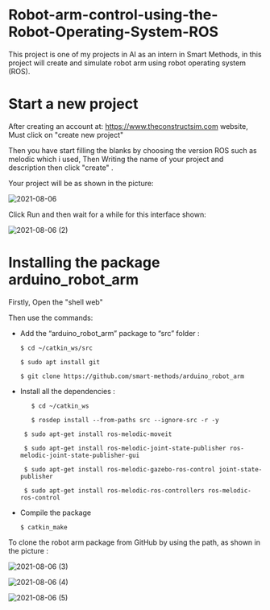 # Robot-arm-control-using-the-Robot-Operating-System-ROS
This project is one of my projects in AI as an intern in Smart Methods, in this project will create and simulate robot arm using robot operating system (ROS).
# Start a new project 
After creating an account at: https://www.theconstructsim.com website, Must click on "create new project" 

Then you have start filling the blanks by choosing the version ROS such as melodic which i used, Then Writing the name of your project and description then click "create" .

Your project will be as shown in the picture:

![2021-08-06](https://user-images.githubusercontent.com/63214056/128528411-5fba8aa7-377c-4e23-90ce-d880492da6df.png)

Click Run and then wait for a while for this interface shown:

![2021-08-06 (2)](https://user-images.githubusercontent.com/63214056/128530384-f7665d1f-7f59-44e5-bfb0-9c6b605febe0.png)


# Installing the package arduino_robot_arm 
Firstly, Open the "shell web"

Then use the commands:

 - Add the “arduino_robot_arm” package to “src” folder :
 
	   $ cd ~/catkin_ws/src
	
	   $ sudo apt install git
	
	   $ git clone https://github.com/smart-methods/arduino_robot_arm 
  
- Install all the dependencies :

         $ cd ~/catkin_ws
	
         $ rosdep install --from-paths src --ignore-src -r -y
	
   	   $ sudo apt-get install ros-melodic-moveit
	
	   $ sudo apt-get install ros-melodic-joint-state-publisher ros-melodic-joint-state-publisher-gui
	
	   $ sudo apt-get install ros-melodic-gazebo-ros-control joint-state-publisher
	
	   $ sudo apt-get install ros-melodic-ros-controllers ros-melodic-ros-control
	
- Compile the package

      $ catkin_make

To clone the robot arm package from GitHub by using the path, as shown in the picture :

![2021-08-06 (3)](https://user-images.githubusercontent.com/63214056/128531409-9b7da7cf-cfee-4522-8032-b7368cd471a2.png)

![2021-08-06 (4)](https://user-images.githubusercontent.com/63214056/128531418-2892d80e-2d43-4f68-83cc-f60978569474.png)

![2021-08-06 (5)](https://user-images.githubusercontent.com/63214056/128531424-99a0e53a-71c8-435d-b3fe-5fd54f61cb68.png)



